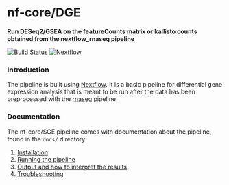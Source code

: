 # nf-core/DGE
**Run DESeq2/GSEA on the featureCounts matrix or kallisto counts obtained from the nextflow_rnaseq pipeline**

[![Build Status](https://travis-ci.org/nf-core/deseq2.svg?branch=master)](https://travis-ci.org/nf-core/deseq2)
[![Nextflow](https://img.shields.io/badge/nextflow-%E2%89%A50.32.0-brightgreen.svg)](https://www.nextflow.io/)


### Introduction
The pipeline is built using [Nextflow](https://www.nextflow.io). It is a basic pipeline for differential gene expression analysis that is meant to be run after the data has been preprocessed with the 
[rnaseq](https://github.com/UCL-BLIC/rnaseq) pipeline


### Documentation
The nf-core/SGE pipeline comes with documentation about the pipeline, found in the `docs/` directory:

1. [Installation](docs/installation.md)
2. [Running the pipeline](docs/usage.md)
3. [Output and how to interpret the results](docs/output.md)
4. [Troubleshooting](docs/troubleshooting.md)
